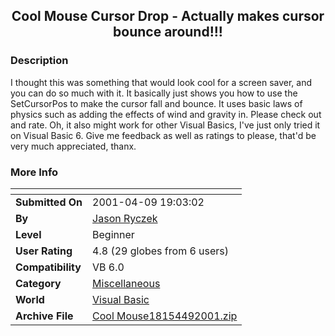﻿<div align="center">

## Cool Mouse Cursor Drop \- Actually makes cursor bounce around\!\!\!


</div>

### Description

I thought this was something that would look cool for a screen saver, and you can do so much with it. It basically just shows you how to use the SetCursorPos to make the cursor fall and bounce. It uses basic laws of physics such as adding the effects of wind and gravity in. Please check out and rate. Oh, it also might work for other Visual Basics, I've just only tried it on Visual Basic 6. Give me feedback as well as ratings to please, that'd be very much appreciated, thanx.
 
### More Info
 


<span>             |<span>
---                |---
**Submitted On**   |2001-04-09 19:03:02
**By**             |[Jason Ryczek](https://github.com/Planet-Source-Code/PSCIndex/blob/master/ByAuthor/jason-ryczek.md)
**Level**          |Beginner
**User Rating**    |4.8 (29 globes from 6 users)
**Compatibility**  |VB 6\.0
**Category**       |[Miscellaneous](https://github.com/Planet-Source-Code/PSCIndex/blob/master/ByCategory/miscellaneous__1-1.md)
**World**          |[Visual Basic](https://github.com/Planet-Source-Code/PSCIndex/blob/master/ByWorld/visual-basic.md)
**Archive File**   |[Cool Mouse18154492001\.zip](https://github.com/Planet-Source-Code/jason-ryczek-cool-mouse-cursor-drop-actually-makes-cursor-bounce-around__1-22266/archive/master.zip)








